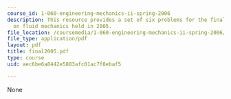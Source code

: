 ```yaml
---
course_id: 1-060-engineering-mechanics-ii-spring-2006
description: This resource provides a set of six problems for the final examination
  on fluid mechanics held in 2005.
file_location: /coursemedia/1-060-engineering-mechanics-ii-spring-2006/aec6be6a8442e5883afc01ac7f8ebaf5_final2005.pdf
file_type: application/pdf
layout: pdf
title: final2005.pdf
type: course
uid: aec6be6a8442e5883afc01ac7f8ebaf5

---
```

None